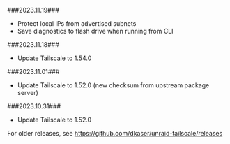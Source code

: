 ###2023.11.19###
- Protect local IPs from advertised subnets
- Save diagnostics to flash drive when running from CLI

###2023.11.18###
- Update Tailscale to 1.54.0

###2023.11.01###
- Update Tailscale to 1.52.0 (new checksum from upstream package server)

###2023.10.31###
- Update Tailscale to 1.52.0

For older releases, see https://github.com/dkaser/unraid-tailscale/releases
